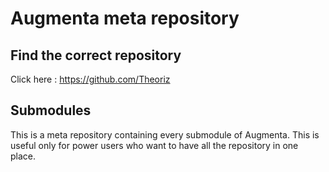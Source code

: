Augmenta meta repository
========================

Find the correct repository
---------------------------

Click here : https://github.com/Theoriz

Submodules
----------

This is a meta repository containing every submodule of Augmenta. This is useful only for power users who want to have all the repository in one place.

[Théoriz studio]: http://www.theoriz.com/
